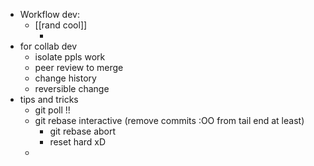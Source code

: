 - Workflow dev:
    - [[rand cool]]
        - [](https://firebasestorage.googleapis.com/v0/b/firescript-577a2.appspot.com/o/imgs%2Fapp%2Facsoc%2FGiFPsV725p.png?alt=media&token=bc09f54d-803e-4038-8a2d-0f8c3ac3e7d6)
- for collab dev
    - isolate ppls work
    - peer review to merge
    - change history
    - reversible change
- tips and tricks
    - git poll !!
    - git rebase interactive (remove commits :OO from tail end at least)
        - git rebase abort
        - reset hard xD
    - 
